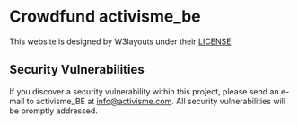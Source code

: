 # Crowdfund activisme_be

This website is designed by W3layouts under their [LICENSE](https://w3layouts.com/license/)

## Security Vulnerabilities

If you discover a security vulnerability within this project, please send an e-mail to activisme_BE at info@activisme.com. All security vulnerabilities will be promptly addressed.
